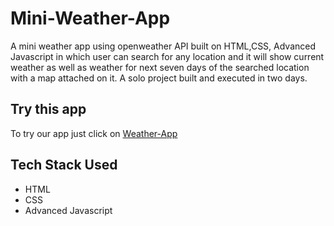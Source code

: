 # Mini-Weather-App

A mini weather app using openweather API built on HTML,CSS, Advanced Javascript in which user can search for any location and it will show current weather as well as weather for next seven days of the searched location with a map attached on it. A solo project built and executed in two days.


## Try this app

To try our app just click on [Weather-App](https://mini-weather-app.vercel.app/) 


## Tech Stack Used

- HTML
- CSS
- Advanced Javascript
